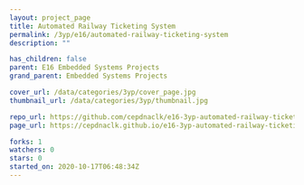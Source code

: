 ```yaml
---
layout: project_page
title: Automated Railway Ticketing System
permalink: /3yp/e16/automated-railway-ticketing-system
description: ""

has_children: false
parent: E16 Embedded Systems Projects
grand_parent: Embedded Systems Projects

cover_url: /data/categories/3yp/cover_page.jpg
thumbnail_url: /data/categories/3yp/thumbnail.jpg

repo_url: https://github.com/cepdnaclk/e16-3yp-automated-railway-ticketing-system
page_url: https://cepdnaclk.github.io/e16-3yp-automated-railway-ticketing-system

forks: 1
watchers: 0
stars: 0
started_on: 2020-10-17T06:48:34Z
---
```



